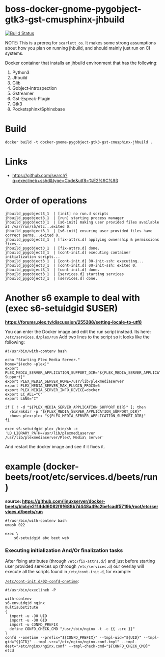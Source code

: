 # boss-docker-gnome-pygobject-gtk3-gst-cmusphinx-jhbuild

[![Build Status](https://travis-ci.org/bossjones/boss-docker-jhbuild-pygobject3.svg?branch=master)](https://travis-ci.org/bossjones/boss-docker-jhbuild-pygobject3)

NOTE: This is a prereq for `scarlett_os`. It makes some strong assumptions about how you plan on running jhbuild, and should mainly just run on CI systems.

Docker container that installs an jhbuild environment that has the following:

1. Python3
2. Jhbuild
3. Glib
4. Gobject-introspection
5. Gstreamer
6. Gst-Espeak-Plugin
7. Gtk3
8. Pocketsphinx/Sphinxbase


# Build

`docker build -t docker-gnome-pygobject-gtk3-gst-cmusphinx-jhbuild .`



# Links

- https://github.com/search?q=execlineb+sshd&type=Code&utf8=%E2%9C%93


# Order of operations

```
jhbuild_pygobject3_1  | [init] no run.d scripts
jhbuild_pygobject3_1  | [run] starting process manager
jhbuild_pygobject3_1  | [s6-init] making user provided files available at /var/run/s6/etc...exited 0.
jhbuild_pygobject3_1  | [s6-init] ensuring user provided files have correct perms...exited 0.
jhbuild_pygobject3_1  | [fix-attrs.d] applying ownership & permissions fixes...
jhbuild_pygobject3_1  | [fix-attrs.d] done.
jhbuild_pygobject3_1  | [cont-init.d] executing container initialization scripts...
jhbuild_pygobject3_1  | [cont-init.d] 00-init-ssh: executing...
jhbuild_pygobject3_1  | [cont-init.d] 00-init-ssh: exited 0.
jhbuild_pygobject3_1  | [cont-init.d] done.
jhbuild_pygobject3_1  | [services.d] starting services
jhbuild_pygobject3_1  | [services.d] done.
```


# Another s6 example to deal with (exec s6-setuidgid $USER)

**https://forums.plex.tv/discussion/255288/setting-locale-to-utf8**

You can enter the Docker image and edit the run script instead. Its here: `/etc/services.d/plex/run`
Add two lines to the script so it looks like the following:

```
#!/usr/bin/with-contenv bash

echo "Starting Plex Media Server."
home="$(echo ~plex)"
export PLEX_MEDIA_SERVER_APPLICATION_SUPPORT_DIR="${PLEX_MEDIA_SERVER_APPLICATION_SUPPORT_DIR:-${home}/Library/Application Support}"
export PLEX_MEDIA_SERVER_HOME=/usr/lib/plexmediaserver
export PLEX_MEDIA_SERVER_MAX_PLUGIN_PROCS=6
export PLEX_MEDIA_SERVER_INFO_DEVICE=docker
export LC_ALL="C"
export LANG="C"

if [ ! -d "${PLEX_MEDIA_SERVER_APPLICATION_SUPPORT_DIR}" ]; then
  /bin/mkdir -p "${PLEX_MEDIA_SERVER_APPLICATION_SUPPORT_DIR}"
  chown plex:plex "${PLEX_MEDIA_SERVER_APPLICATION_SUPPORT_DIR}"
fi

exec s6-setuidgid plex /bin/sh -c 'LD_LIBRARY_PATH=/usr/lib/plexmediaserver /usr/lib/plexmediaserver/Plex\ Media\ Server'
```

And restart the docker image and see if it fixes it.



# example (docker-beets/root/etc/services.d/beets/run)

**source: https://github.com/linuxserver/docker-beets/blob/e2114dd6082f9f688b7d448a49c2be1cadf5719b/root/etc/services.d/beets/run**

```
#!/usr/bin/with-contenv bash
umask 022

exec \
	s6-setuidgid abc beet web
```

### Executing initialization And/Or finalization tasks

After fixing attributes (through `/etc/fix-attrs.d/`) and just before starting user provided services up (through `/etc/services.d`) our overlay will execute all the scripts found in `/etc/cont-init.d`, for example:

[`/etc/cont-init.d/02-confd-onetime`](https://github.com/just-containers/nginx-loadbalancer/blob/master/rootfs/etc/cont-init.d/02-confd-onetime):

```
#!/usr/bin/execlineb -P

with-contenv
s6-envuidgid nginx
multisubstitute
{
  import -u -D0 UID
  import -u -D0 GID
  import -u CONFD_PREFIX
  define CONFD_CHECK_CMD "/usr/sbin/nginx -t -c {{ .src }}"
}
confd --onetime --prefix="${CONFD_PREFIX}" --tmpl-uid="${UID}" --tmpl-gid="${GID}" --tmpl-src="/etc/nginx/nginx.conf.tmpl" --tmpl-dest="/etc/nginx/nginx.conf" --tmpl-check-cmd="${CONFD_CHECK_CMD}" etcd

```

### [](#writing-a-service-script)
